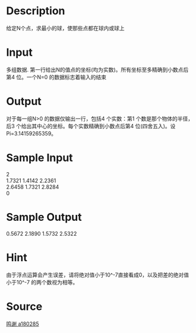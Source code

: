
# Description

<div class="content"><p>给定N个点，求最小的球，使那些点都在球内或球上</p></div>

# Input

<div class="content"><p>多组数据. 第一行给出N的值点的坐标(均为实数)。所有坐标至多精确到小数点后第4 位。一个N=0 的数据标志着输入的结束</p></div>

# Output

<div class="content"><p>对于每一组N&gt;0 的数据仅输出一行，包括4 个实数：第1 个数是那个物体的半径，后3 个给出其中心的坐标。每个实数精确到小数点后第4 位(四舍五入)。设Pi=3.14159265359。</p></div>

# Sample Input

<div class="content"><span class="sampledata">2<br/>
1.7321 1.4142 2.2361<br/>
2.6458 1.7321 2.8284<br/>
0<br/>
</span></div>

# Sample Output

<div class="content"><span class="sampledata">0.5672 2.1890 1.5732 2.5322</span></div>

# Hint

<div class="content"><p></p><p>由于浮点运算会产生误差，请将绝对值小于10^-7直接看成0，以及把差的绝对值小于10^-7 的两个数视为相等。</p><p></p></div>

# Source

<div class="content"><p><a href="problemset.php?search=鸣谢 a180285">鸣谢 a180285</a></p></div>

